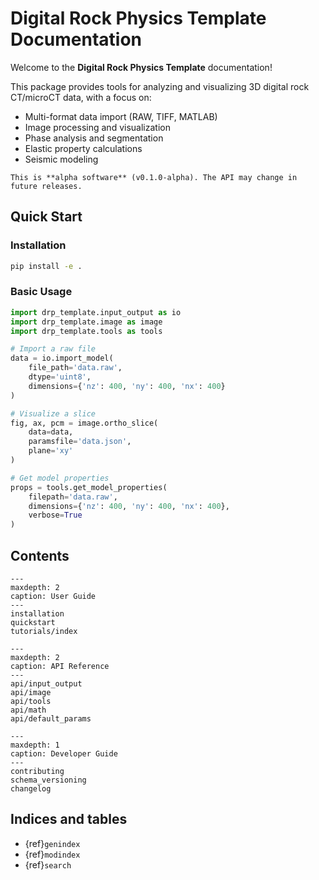 # Digital Rock Physics Template Documentation

Welcome to the **Digital Rock Physics Template** documentation!

This package provides tools for analyzing and visualizing 3D digital rock CT/microCT data, with a focus on:
- Multi-format data import (RAW, TIFF, MATLAB)
- Image processing and visualization
- Phase analysis and segmentation
- Elastic property calculations
- Seismic modeling

```{note}
This is **alpha software** (v0.1.0-alpha). The API may change in future releases.
```

## Quick Start

### Installation

```bash
pip install -e .
```

### Basic Usage

```python
import drp_template.input_output as io
import drp_template.image as image
import drp_template.tools as tools

# Import a raw file
data = io.import_model(
    file_path='data.raw',
    dtype='uint8',
    dimensions={'nz': 400, 'ny': 400, 'nx': 400}
)

# Visualize a slice
fig, ax, pcm = image.ortho_slice(
    data=data,
    paramsfile='data.json',
    plane='xy'
)

# Get model properties
props = tools.get_model_properties(
    filepath='data.raw',
    dimensions={'nz': 400, 'ny': 400, 'nx': 400},
    verbose=True
)
```

## Contents

```{toctree}
---
maxdepth: 2
caption: User Guide
---
installation
quickstart
tutorials/index
```

```{toctree}
---
maxdepth: 2
caption: API Reference
---
api/input_output
api/image
api/tools
api/math
api/default_params
```

```{toctree}
---
maxdepth: 1
caption: Developer Guide
---
contributing
schema_versioning
changelog
```

## Indices and tables

* {ref}`genindex`
* {ref}`modindex`
* {ref}`search`
